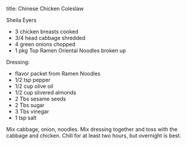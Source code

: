 title: Chinese Chicken Coleslaw

Sheila Eyers

* 3 chicken breasts cooked
* 3/4 head cabbage shredded
* 4 green onions chopped
* 1 pkg Top Ramen Oriental Noodles broken up

Dressing:

* flavor packet from Ramen Noodles
* 1/2 tsp pepper
* 1/2 cup olive oil
* 1/2 cup slivered almonds
* 2 Tbs sesame seeds
* 2 Tbs sugar
* 3 Tbs vinegar
* 1 tsp salt

Mix cabbage, onion, noodles.  Mix dressing together and toss with the  cabbage and chicken.  Chill for at least two hours, but overnight is best.
